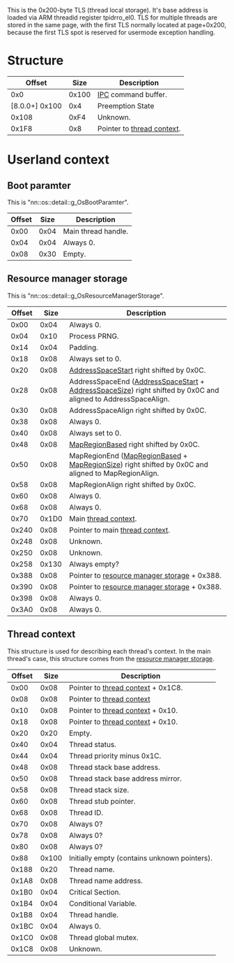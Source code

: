 This is the 0x200-byte TLS (thread local storage). It's base address is
loaded via ARM threadid register tpidrro\_el0. TLS for multiple threads
are stored in the same page, with the first TLS normally located at
page+0x200, because the first TLS spot is reserved for usermode
exception
handling.

# Structure

| Offset           | Size  | Description                                                                                           |
| ---------------- | ----- | ----------------------------------------------------------------------------------------------------- |
| 0x0              | 0x100 | [IPC](IPC%20Marshalling.md "wikilink") command buffer.                                                |
| \[8.0.0+\] 0x100 | 0x4   | Preemption State                                                                                      |
| 0x108            | 0xF4  | Unknown.                                                                                              |
| 0x1F8            | 0x8   | Pointer to [thread context](Thread%20Local%20Storage#Thread%20context.md##Thread_context "wikilink"). |

# Userland context

## Boot paramter

This is "nn::os::detail::g\_OsBootParamter".

| Offset | Size | Description         |
| ------ | ---- | ------------------- |
| 0x00   | 0x04 | Main thread handle. |
| 0x04   | 0x04 | Always 0.           |
| 0x08   | 0x30 | Empty.              |

## Resource manager storage

This is
"nn::os::detail::g\_OsResourceManagerStorage".

| Offset | Size  | Description                                                                                                                                                                                            |
| ------ | ----- | ------------------------------------------------------------------------------------------------------------------------------------------------------------------------------------------------------ |
| 0x00   | 0x04  | Always 0.                                                                                                                                                                                              |
| 0x04   | 0x10  | Process PRNG.                                                                                                                                                                                          |
| 0x14   | 0x04  | Padding.                                                                                                                                                                                               |
| 0x18   | 0x08  | Always set to 0.                                                                                                                                                                                       |
| 0x20   | 0x08  | [AddressSpaceStart](SVC#svcGetInfo.md##svcGetInfo "wikilink") right shifted by 0x0C.                                                                                                                   |
| 0x28   | 0x08  | AddressSpaceEnd ([AddressSpaceStart](SVC#svcGetInfo.md##svcGetInfo "wikilink") + [AddressSpaceSize](SVC#svcGetInfo.md##svcGetInfo "wikilink")) right shifted by 0x0C and aligned to AddressSpaceAlign. |
| 0x30   | 0x08  | AddressSpaceAlign right shifted by 0x0C.                                                                                                                                                               |
| 0x38   | 0x08  | Always 0.                                                                                                                                                                                              |
| 0x40   | 0x08  | Always set to 0.                                                                                                                                                                                       |
| 0x48   | 0x08  | [MapRegionBased](SVC#svcGetInfo.md##svcGetInfo "wikilink") right shifted by 0x0C.                                                                                                                      |
| 0x50   | 0x08  | MapRegionEnd ([MapRegionBased](SVC#svcGetInfo.md##svcGetInfo "wikilink") + [MapRegionSize](SVC#svcGetInfo.md##svcGetInfo "wikilink")) right shifted by 0x0C and aligned to MapRegionAlign.             |
| 0x58   | 0x08  | MapRegionAlign right shifted by 0x0C.                                                                                                                                                                  |
| 0x60   | 0x08  | Always 0.                                                                                                                                                                                              |
| 0x68   | 0x08  | Always 0.                                                                                                                                                                                              |
| 0x70   | 0x1D0 | Main [thread context](Thread%20Local%20Storage#Thread%20context.md##Thread_context "wikilink").                                                                                                        |
| 0x240  | 0x08  | Pointer to main [thread context](Thread%20Local%20Storage#Thread%20context.md##Thread_context "wikilink").                                                                                             |
| 0x248  | 0x08  | Unknown.                                                                                                                                                                                               |
| 0x250  | 0x08  | Unknown.                                                                                                                                                                                               |
| 0x258  | 0x130 | Always empty?                                                                                                                                                                                          |
| 0x388  | 0x08  | Pointer to [resource manager storage](Thread%20Local%20Storage#Resource%20manager%20storage.md##Resource_manager_storage "wikilink") + 0x388.                                                          |
| 0x390  | 0x08  | Pointer to [resource manager storage](Thread%20Local%20Storage#Resource%20manager%20storage.md##Resource_manager_storage "wikilink") + 0x388.                                                          |
| 0x398  | 0x08  | Always 0.                                                                                                                                                                                              |
| 0x3A0  | 0x08  | Always 0.                                                                                                                                                                                              |

## Thread context

This structure is used for describing each thread's context. In the main
thread's case, this structure comes from the [resource manager
storage](Thread%20Local%20Storage#Resource%20manager%20storage.md##Resource_manager_storage "wikilink").

| Offset | Size  | Description                                                                                                   |
| ------ | ----- | ------------------------------------------------------------------------------------------------------------- |
| 0x00   | 0x08  | Pointer to [thread context](Thread%20Local%20Storage#Thread%20context.md##Thread_context "wikilink") + 0x1C8. |
| 0x08   | 0x08  | Pointer to [thread context](Thread%20Local%20Storage#Thread%20context.md##Thread_context "wikilink")          |
| 0x10   | 0x08  | Pointer to [thread context](Thread%20Local%20Storage#Thread%20context.md##Thread_context "wikilink") + 0x10.  |
| 0x18   | 0x08  | Pointer to [thread context](Thread%20Local%20Storage#Thread%20context.md##Thread_context "wikilink") + 0x10.  |
| 0x20   | 0x20  | Empty.                                                                                                        |
| 0x40   | 0x04  | Thread status.                                                                                                |
| 0x44   | 0x04  | Thread priority minus 0x1C.                                                                                   |
| 0x48   | 0x08  | Thread stack base address.                                                                                    |
| 0x50   | 0x08  | Thread stack base address mirror.                                                                             |
| 0x58   | 0x08  | Thread stack size.                                                                                            |
| 0x60   | 0x08  | Thread stub pointer.                                                                                          |
| 0x68   | 0x08  | Thread ID.                                                                                                    |
| 0x70   | 0x08  | Always 0?                                                                                                     |
| 0x78   | 0x08  | Always 0?                                                                                                     |
| 0x80   | 0x08  | Always 0?                                                                                                     |
| 0x88   | 0x100 | Initially empty (contains unknown pointers).                                                                  |
| 0x188  | 0x20  | Thread name.                                                                                                  |
| 0x1A8  | 0x08  | Thread name address.                                                                                          |
| 0x1B0  | 0x04  | Critical Section.                                                                                             |
| 0x1B4  | 0x04  | Conditional Variable.                                                                                         |
| 0x1B8  | 0x04  | Thread handle.                                                                                                |
| 0x1BC  | 0x04  | Always 0.                                                                                                     |
| 0x1C0  | 0x08  | Thread global mutex.                                                                                          |
| 0x1C8  | 0x08  | Unknown.                                                                                                      |
